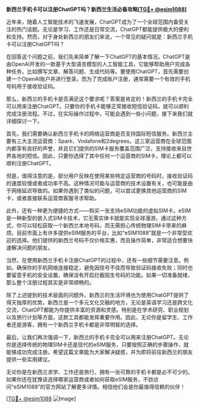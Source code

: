**新西兰手机卡可以注册ChatGPT吗？新西兰生活必备攻略[[TG💪+ @esim1088](https://t.me/s/esim1088)]**

近年来，随着人工智能技术的飞速发展，ChatGPT成为了一个全球范围内备受关注的热门话题。无论是学习、工作还是日常交流，ChatGPT都能提供极大的便利和支持。然而，对于身处新西兰的朋友们来说，一个常见的疑问就是：新西兰手机卡可以注册ChatGPT吗？

在回答这个问题之前，我们先来简单了解一下ChatGPT的基本情况。ChatGPT是由OpenAI开发的一款基于大型语言模型的人工智能工具，它能够帮助用户完成各种任务，比如撰写文章、解答问题、生成代码等。要使用ChatGPT，首先需要创建一个OpenAI账户并进行登录。而为了完成账户注册，通常需要一个有效的手机号码用于接收验证码。

那么，新西兰的手机卡是否满足这个要求呢？答案是肯定的！新西兰的手机卡完全可以用来注册ChatGPT。只要你的手机卡能够正常接收短信验证码，就可以顺利完成注册流程。不过，在实际操作过程中，可能会遇到一些小问题，接下来我们就详细探讨一下。

首先，我们需要确认新西兰手机卡的网络运营商是否支持国际短信服务。新西兰主要有三大主流运营商：Spark、Vodafone和2degrees。这三家运营商在全球范围内都享有良好的声誉，并且它们提供的SIM卡服务覆盖范围广泛，支持接收来自世界各地的短信。因此，只要你选择了其中任何一个运营商的SIM卡，理论上都可以顺利注册ChatGPT。

但是，值得注意的是，部分用户反映在使用某些特定运营商的号码时，接收验证码的速度较慢或者成功率不高。这种情况可能与运营商的技术设置有关，也可能是由于网络延迟导致的。如果你遇到了类似的问题，可以尝试更换其他运营商的SIM卡，或者直接联系运营商客服寻求帮助。

此外，还有一种更为便捷的方式——购买一张支持eSIM功能的虚拟SIM卡。eSIM是一种新型的嵌入式SIM卡技术，它无需实体卡就能实现全球漫游。通过这种方式，你可以轻松获取一个新西兰本地号码，而无需担心传统物理SIM卡带来的麻烦。目前市面上有许多提供eSIM服务的平台，比如“eSIM1088”就是一个非常受欢迎的选择。他们提供的新西兰号码不仅价格实惠，而且操作简单，非常适合想要快速解决问题的朋友。

当然，在使用新西兰手机卡注册ChatGPT的过程中，还有一些细节需要注意。例如，确保你的手机网络连接稳定，避免因信号不佳而导致验证码接收失败；同时也要留意手机的安全设置，确保没有开启拦截陌生号码的功能。如果一切准备就绪，那么整个注册过程其实是非常顺畅的。

除了上述提到的技术层面的问题外，新西兰的生活环境也为使用ChatGPT提供了得天独厚的优势。新西兰是一个多元文化交融的地方，无论是英语学习还是跨文化交流，ChatGPT都能为你提供丰富的资源和灵感。特别是在学术研究、职业规划以及旅行计划等方面，这款工具都能发挥重要作用。因此，无论你是留学生、工作者还是游客，拥有一个新西兰手机卡都是非常明智的选择。

最后，让我们再次强调一下，新西兰的手机卡完全可以用来注册ChatGPT。无论你是选择传统的物理SIM卡还是现代的eSIM服务，只要按照正确的步骤操作，就能够成功完成注册。希望这篇文章能为大家解决疑惑，并为即将前往新西兰的朋友提供一些实用建议。

无论你是在新西兰求学、工作还是旅行，拥有一张可靠的手机卡都是必不可少的。如果你还在犹豫该选择哪家运营商或者如何获取eSIM服务，不妨访问“eSIM1088”的官方网站了解更多详情。相信他们会是你最值得信赖的伙伴！

[[TG💪+ @esim1088](https://t.me/s/esim1088) ![Image](https://i.postimg.cc/4NQfJmqS/Snipaste-2025-05-13-00-14-12.png)]